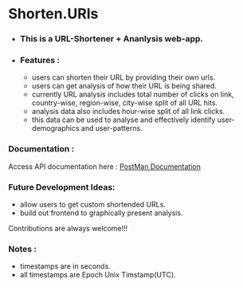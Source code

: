 # Shorten.URls

- ### This is a URL-Shortener + Ananlysis web-app.
- ### Features : 
    - users can shorten their URL by providing their own urls.
    - users can get analysis of how their URL is being shared.
    - currently URL analysis includes total number of clicks on link, country-wise, region-wise, city-wise split of all URL hits.
    - analysis data also includes hour-wise split of all link clicks.
    - this data can be used to analyse and effectively identify user-demographics and user-patterns.


### Documentation : 

Access API documentation here : [PostMan Documentation](https://documenter.getpostman.com/view/17713936/UzQuP5pq)

### Future Development Ideas:
- allow users to get custom shortended URLs.
- build out frontend to graphically present analysis.

Contributions are always welcome!!!

### Notes : 
- timestamps are in seconds.
- all timestamps are Epoch Unix Timstamp(UTC).
